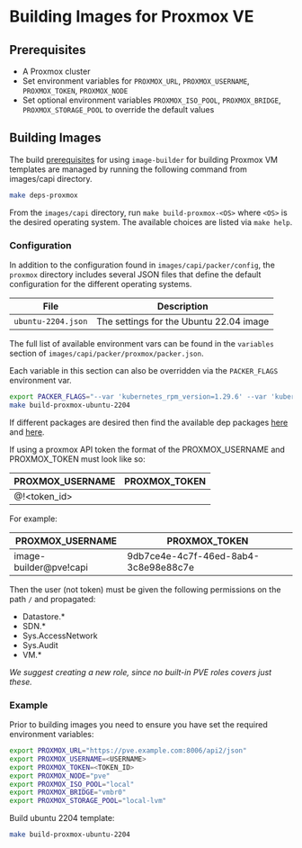 # Building Images for Proxmox VE

## Prerequisites

- A Proxmox cluster
- Set environment variables for `PROXMOX_URL`, `PROXMOX_USERNAME`, `PROXMOX_TOKEN`, `PROXMOX_NODE`
- Set optional environment variables `PROXMOX_ISO_POOL`, `PROXMOX_BRIDGE`, `PROXMOX_STORAGE_POOL` to override the default values

## Building Images

The build [prerequisites](../capi.md#prerequisites) for using `image-builder` for
building Proxmox VM templates are managed by running the following command from images/capi directory.

```bash
make deps-proxmox
```

From the `images/capi` directory, run `make build-proxmox-<OS>` where `<OS>` is
the desired operating system. The available choices are listed via `make help`.

### Configuration

In addition to the configuration found in `images/capi/packer/config`, the `proxmox`
directory includes several JSON files that define the default configuration for
the different operating systems.

| File               | Description                             |
|--------------------|-----------------------------------------|
| `ubuntu-2204.json` | The settings for the Ubuntu 22.04 image |

The full list of available environment vars can be found in the `variables` section of `images/capi/packer/proxmox/packer.json`.

Each variable in this section can also be overridden via the `PACKER_FLAGS` environment var.

```bash
export PACKER_FLAGS="--var 'kubernetes_rpm_version=1.29.6' --var 'kubernetes_semver=v1.29.6' --var 'kubernetes_series=v1.29' --var 'kubernetes_deb_version=1.29.6-1.1'"
make build-proxmox-ubuntu-2204
```

If different packages are desired then find the available dep packages [here](https://build.opensuse.org/package/revisions/isv:kubernetes:core:shared:build/kubernetes-cni) 
and [here](https://build.opensuse.org/project/show/isv:kubernetes:core:stable).

If using a proxmox API token the format of the PROXMOX_USERNAME and PROXMOX_TOKEN must look like so:

| PROXMOX_USERNAME              | PROXMOX_TOKEN  |
|-------------------------------|----------------|
| <username>@<realm>!<token_id> | <token secret> |

For example:

| PROXMOX_USERNAME       | PROXMOX_TOKEN                        |
|------------------------|--------------------------------------|
| image-builder@pve!capi | 9db7ce4e-4c7f-46ed-8ab4-3c8e98e88c7e |

Then the user (not token) must be given the following permissions on the path `/` and propagated:

* Datastore.*
* SDN.*
* Sys.AccessNetwork
* Sys.Audit
* VM.*

*We suggest creating a new role, since no built-in PVE roles covers just these.*

### Example

Prior to building images you need to ensure you have set the required environment variables:

```bash
export PROXMOX_URL="https://pve.example.com:8006/api2/json"
export PROXMOX_USERNAME=<USERNAME>
export PROXMOX_TOKEN=<TOKEN_ID>
export PROXMOX_NODE="pve"
export PROXMOX_ISO_POOL="local"
export PROXMOX_BRIDGE="vmbr0"
export PROXMOX_STORAGE_POOL="local-lvm"
```

Build ubuntu 2204 template:

```bash
make build-proxmox-ubuntu-2204
```
